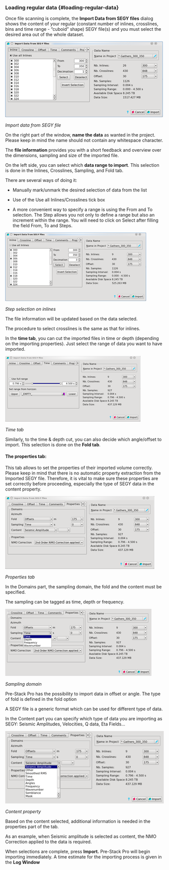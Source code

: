 ### Loading regular data {#loading-regular-data}

Once file scanning is complete, the **Import Data from SEGY files** dialog shows the content of your regular \(constant number of inlines, crosslines, bins and time range - “cuboid” shape\) SEGY file\(s\) and you must select the desired area out of the whole dataset.

![](/assets/001_load_regular_segy.png)

_Import data from SEGY file_

On the right part of the window, **name the data** as wanted in the project. Please keep in mind the name should not contain any whitespace character.

The **file information** provides you with a short feedback and overview over the dimensions, sampling and size of the imported file.

On the left side, you can select which **data range to import**. This selection is done in the Inlines, Crosslines, Sampling, and Fold tab.

There are several ways of doing it:

* Manually mark/unmark the desired selection of data from the list

* Use of the Use all Inlines/Crosslines tick box

* A more convenient way to specify a range is using the From and To selection. The Step allows you not only to define a range but also an increment within the range. You will need to click on Select after filling the field From, To and Steps.

![](/assets/002_load_regular_segy.png)

_Step selection on inlines_

The file information will be updated based on the data selected.

The procedure to select crosslines is the same as that for inlines.

In the **time tab**, you can cut the imported files in time or depth \(depending on the importing properties\). Just select the range of data you want to have imported.

![](/assets/003_load_regular_segy.png)

_Time tab_

Similarly, to the time & depth cut, you can also decide which angle/offset to import. This selection is done on the **Fold tab**.

#### The properties tab:

This tab allows to set the properties of their imported volume correctly. Please keep in mind that there is no automatic property extraction from the Imported SEGY file. Therefore, it is vital to make sure these properties are set correctly before proceeding, especially the type of SEGY data in the content property.

![](/assets/004_load_regular_data.png)

_Properties tab_

In the Domains part, the sampling domain, the fold and the content must be specified.

The sampling can be tagged as time, depth or frequency.

![](/assets/005_load_regular_segy.png)

_Sampling domain_

Pre-Stack Pro has the possibility to import data in offset or angle. The type of fold is defined in the fold option

A SEGY file is a generic format which can be used for different type of data.

In the Content part you can specify which type of data you are importing as SEGY: Seismic Amplitudes, Velocities, Q data, Eta Fields…

![](/assets/006_load_regular_segy.png)

_Content property_

Based on the content selected, additional information is needed in the properties part of the tab.

As an example, when Seismic amplitude is selected as content, the NMO Correction applied to the data is required.

When selections are complete, press **Import.** Pre-Stack Pro will begin importing immediately. A time estimate for the importing process is given in the **Log Window**

